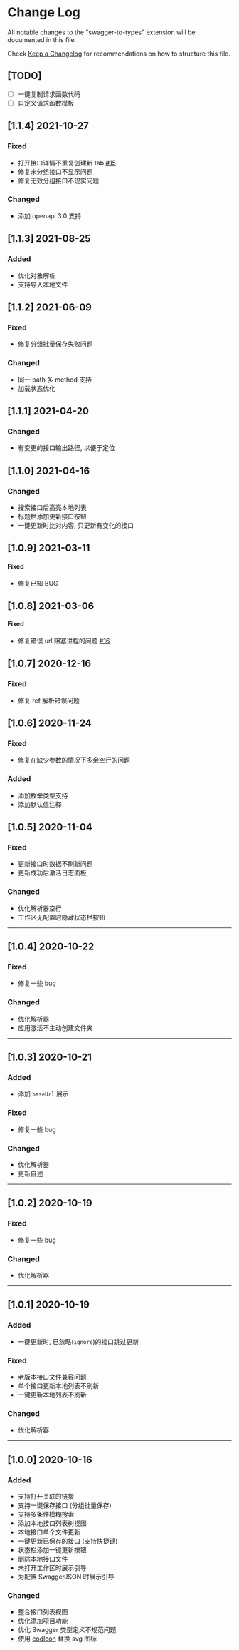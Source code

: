 # Change Log

All notable changes to the "swagger-to-types" extension will be documented in this file.

Check [Keep a Changelog](http://keepachangelog.com/) for recommendations on how to structure this file.

## [TODO]

- [ ] 一键复制请求函数代码
- [ ] 自定义请求函数模板

## [1.1.4] 2021-10-27

### Fixed

- 打开接口详情不重复创建新 tab [#15](https://github.com/lanten/swagger-to-types/issues/15)
- 修复未分组接口不显示问题
- 修复无效分组接口不现实问题

### Changed

- 添加 openapi 3.0 支持

## [1.1.3] 2021-08-25

### Added

- 优化对象解析
- 支持导入本地文件

## [1.1.2] 2021-06-09

### Fixed

- 修复分组批量保存失败问题

### Changed

- 同一 path 多 method 支持
- 加载状态优化

## [1.1.1] 2021-04-20

### Changed

- 有变更的接口输出路径, 以便于定位

## [1.1.0] 2021-04-16

### Changed

- 搜索接口后高亮本地列表
- 标题栏添加更新接口按钮
- 一键更新时比对内容, 只更新有变化的接口

## [1.0.9] 2021-03-11

#### Fixed

- 修复已知 BUG

## [1.0.8] 2021-03-06

#### Fixed

- 修复错误 url 阻塞进程的问题 [#16](https://github.com/lanten/swagger-to-types/issues/16)

## [1.0.7] 2020-12-16

### Fixed

- 修复 ref 解析错误问题

## [1.0.6] 2020-11-24

### Fixed

- 修复在缺少参数的情况下多余空行的问题

### Added

- 添加枚举类型支持
- 添加默认值注释

## [1.0.5] 2020-11-04

### Fixed

- 更新接口时数据不刷新问题
- 更新成功后激活日志面板

### Changed

- 优化解析器空行
- 工作区无配置时隐藏状态栏按钮

---

## [1.0.4] 2020-10-22

### Fixed

- 修复一些 bug

### Changed

- 优化解析器
- 应用激活不主动创建文件夹

---

## [1.0.3] 2020-10-21

### Added

- 添加 `baseUrl` 展示

### Fixed

- 修复一些 bug

### Changed

- 优化解析器
- 更新自述

---

## [1.0.2] 2020-10-19

### Fixed

- 修复一些 bug

### Changed

- 优化解析器

---

## [1.0.1] 2020-10-19

### Added

- 一键更新时, 已忽略(`ignore`)的接口跳过更新

### Fixed

- 老版本接口文件兼容问题
- 单个接口更新本地列表不刷新
- 一键更新本地列表不刷新

### Changed

- 优化解析器

---

## [1.0.0] 2020-10-16

### Added

- 支持打开关联的链接
- 支持一键保存接口 (分组批量保存)
- 支持多条件模糊搜索
- 添加本地接口列表树视图
- 本地接口单个文件更新
- 一键更新已保存的接口 (支持快捷键)
- 状态栏添加一键更新按钮
- 删除本地接口文件
- 未打开工作区时展示引导
- 为配置 SwaggerJSON 时展示引导

### Changed

- 整合接口列表视图
- 优化添加项目功能
- 优化 Swagger 类型定义不规范问题
- 使用 [codIcon](https://microsoft.github.io/vscode-codicons/dist/codicon.html) 替换 svg 图标
